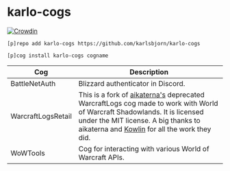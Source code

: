 # karlo-cogs

[![Crowdin](https://badges.crowdin.net/karlo-cogs/localized.svg)](https://crowdin.com/project/karlo-cogs)

`[p]repo add karlo-cogs https://github.com/karlsbjorn/karlo-cogs`

`[p]cog install karlo-cogs cogname`

| Cog                | Description                                                                                                                                                                                                                                                                   |
|--------------------|-------------------------------------------------------------------------------------------------------------------------------------------------------------------------------------------------------------------------------------------------------------------------------|
| BattleNetAuth      | Blizzard authenticator in Discord.                                                                                                                                                                                                                                            |
| WarcraftLogsRetail | This is a fork of [aikaterna's](https://github.com/aikaterna) deprecated WarcraftLogs cog made to work with World of Warcraft Shadowlands. It is licensed under the MIT license. A big thanks to aikaterna and [Kowlin](https://github.com/Kowlin) for all the work they did. |
| WoWTools           | Cog for interacting with various World of Warcraft APIs.                                                                                                                                                                                                                      |

